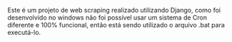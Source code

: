 Este é um projeto de web scraping realizado utilizando Django, como foi desenvolvido no windows não foi possível usar um sistema de Cron diferente e 100% funcional, então está sendo utilizado o arquivo .bat para executá-lo.
